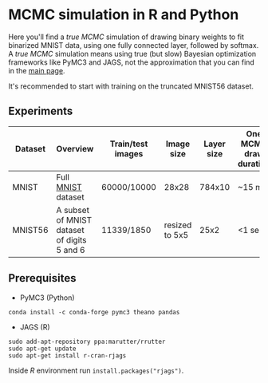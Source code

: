 # MCMC simulation in R and Python

Here you'll find a _true MCMC_ simulation of drawing binary weights to fit binarized MNIST data, using one fully connected layer, followed by softmax. A _true MCMC_ simulation means using true (but slow) Bayesian optimization frameworks like PyMC3 and JAGS, not the approximation that you can find in the [main page](https://github.com/dizcza/MCMC_BinaryNet).

It's recommended to start with training on the truncated MNIST56 dataset.

## Experiments

| Dataset | Overview | Train/test images | Image size | Layer size | One MCMC draw duration | Accuracy |
| ------- | -------- | ----------------- | ---------- | --------------- | ---------------------- | -------- |
| MNIST   | Full [MNIST](http://yann.lecun.com/exdb/mnist) dataset | 60000/10000 | 28x28 | 784x10 | ~15 min | 0.802 |
| MNIST56 | A subset of MNIST dataset of digits 5 and 6 | 11339/1850 | resized to 5x5 | 25x2 | <1 sec | 0.913 |

## Prerequisites

* PyMC3 (Python)

`conda install -c conda-forge pymc3 theano pandas`

* JAGS (R)

```
sudo add-apt-repository ppa:marutter/rrutter
sudo apt-get update
sudo apt-get install r-cran-rjags
```

Inside _R_ environment run `install.packages("rjags")`.
